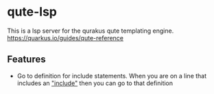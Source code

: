 # qute-lsp

This is a lsp server for the qurakus qute templating engine. https://quarkus.io/guides/qute-reference

## Features
 - Go to definition for include statements. When you are on a line that includes an ["include"](https://quarkus.io/guides/qute-reference#include_helper) then you can go to that definition
